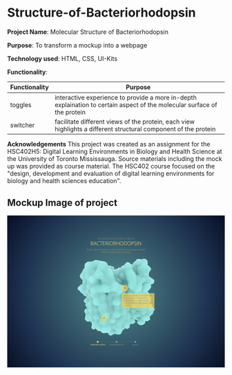 # Structure-of-Bacteriorhodopsin

**Project Name**: Molecular Structure of Bacteriorhodopsin 

**Purpose**: To transform a mockup into a webpage 

**Technology used**: HTML, CSS, UI-Kits

**Functionality**: 

| Functionality | Purpose |
|---------------|---------|
| toggles | interactive experience to provide a more in-depth explaination to certain aspect of the molecular surface of the protein |
| switcher | facilitate different views of the protein, each view highlights a different structural component of the protein |


**Acknowledgements** This project was created as an assignment for the HSC402H5: Digital Learning Environments in Biology and Health Science at the University of Toronto Mississauga. Source materials including the mock up was provided as course material. The HSC402 course focused on the "design, development and evaluation of digital learning environments for biology and health sciences education". 

## Mockup Image of project
![](mockup.jpg)
